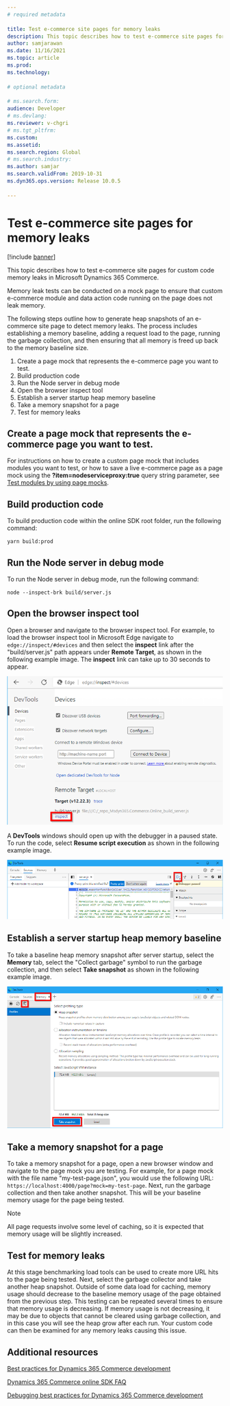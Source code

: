 ```yaml
---
# required metadata

title: Test e-commerce site pages for memory leaks
description: This topic describes how to test e-commerce site pages for custom code memory leaks in Microsoft Dynamics 365 Commerce. 
author: samjarawan
ms.date: 11/16/2021
ms.topic: article
ms.prod: 
ms.technology: 

# optional metadata

# ms.search.form: 
audience: Developer
# ms.devlang: 
ms.reviewer: v-chgri
# ms.tgt_pltfrm: 
ms.custom: 
ms.assetid: 
ms.search.region: Global
# ms.search.industry: 
ms.author: samjar
ms.search.validFrom: 2019-10-31
ms.dyn365.ops.version: Release 10.0.5

---
```

# Test e-commerce site pages for memory leaks

[!include [banner](../includes/banner.md)]

This topic describes how to test e-commerce site pages for custom code memory leaks in Microsoft Dynamics 365 Commerce.

Memory leak tests can be conducted on a mock page to ensure that custom e-commerce module and data action code running on the page does not leak memory.

The following steps outline how to generate heap snapshots of an e-commerce site page to detect memory leaks. The process includes establishing a memory baseline, adding a request load to the page, running the garbage collection, and then ensuring that all memory is freed up back to the memory baseline size.

1. Create a page mock that represents the e-commerce page you want to test.
1. Build production code
1. Run the Node server in debug mode
1. Open the browser inspect tool
1. Establish a server startup heap memory baseline
1. Take a memory snapshot for a page
1. Test for memory leaks

## Create a page mock that represents the e-commerce page you want to test.  

For instructions on how to create a custom page mock that includes modules you want to test, or how to save a live e-commerce page as a page mock using the **?item=nodeserviceproxy:true** query string parameter, see [Test modules by using page mocks](test-page-mock.md).

## Build production code

To build production code within the online SDK root folder, run the following command:

```Console
yarn build:prod
```

## Run the Node server in debug mode

To run the Node server in debug mode, run the following command:

```Console
node --inspect-brk build/server.js
```

## Open the browser inspect tool

Open a browser and navigate to the browser inspect tool. For example, to load the browser inspect tool in Microsoft Edge navigate to `edge://inspect/#devices` and then select the **inspect** link after the "build/server.js" path appears under **Remote Target**, as shown in the following example image. The **inspect** link can take up to 30 seconds to appear.

![Browser inspect tool with the inspect link highlighted](media/memory-leak-1.png)

A **DevTools** windows should open up with the debugger in a paused state. To run the code, select **Resume script execution** as shown in the following example image.

![Browser DevTools console with the "Resume script execution" button highlighted](media/memory-leak-2.png)

## Establish a server startup heap memory baseline

To take a baseline heap memory snapshot after server startup, select the **Memory** tab, select the "Collect garbage" symbol to run the garbage collection, and then select **Take snapshot** as shown in the following example image.

![DevTools with the Memory tab, "Collect garbage" symbol, and Take snapshot button highlighted](media/memory-leak-3.png)

## Take a memory snapshot for a page

To take a memory snapshot for a page, open a new browser window and navigate to the page mock you are testing. For example, for a page mock with the file name "my-test-page.json", you would use the following URL: `https://localhost:4000/page?mock=my-test-page`. Next, run the garbage collection and then take another snapshot. This will be your baseline memory usage for the page being tested.

> [!NOTE]
> All page requests involve some level of caching, so it is expected that memory usage will be slightly increased.

## Test for memory leaks

At this stage benchmarking load tools can be used to create more URL hits to the page being tested. Next, select the garbage collector and take another heap snapshot. Outside of some data load for caching, memory usage should decrease to the baseline memory usage of the page obtained from the previous step. This testing can be repeated several times to ensure that memory usage is decreasing. If memory usage is not decreasing, it may be due to objects that cannot be cleared using garbage collection, and in this case you will see the heap grow after each run. Your custom code can then be examined for any memory leaks causing this issue.

## Additional resources

[Best practices for Dynamics 365 Commerce development](best-practices-dev.md)

[Dynamics 365 Commerce online SDK FAQ](sdk-faq.md)

[Debugging best practices for Dynamics 365 Commerce development](debugging-best-practices.md)
